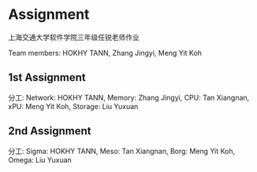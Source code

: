 # Assignment
上海交通大学软件学院三年级任锐老师作业

Team members: HOKHY TANN, Zhang Jingyi, Meng Yit Koh

## 1st Assignment    
分工: Network: HOKHY TANN, Memory: Zhang Jingyi, CPU: Tan Xiangnan, xPU: Meng Yit Koh, Storage: Liu Yuxuan

## 2nd Assignment
分工: Sigma: HOKHY TANN, Meso: Tan Xiangnan, Borg: Meng Yit Koh, Omega: Liu Yuxuan
